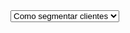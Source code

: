 <!DOCTYPE html>
<html>
<head>
<link rel="stylesheet" href="style.css">

</head>
<body>

<div class="select">
  <select name="select" onChange="window.open(this.options[this.selectedIndex].value,'_blank')">
    <option value="segcustomer.html">Como segmentar clientes</option>
    <option value="retcustomer.html">Reten&ccedil;&atilde;o de clientes</option>
    <option value="abtest.html">Teste A/B</option>
  </select>
</div>


</body>
</html>
